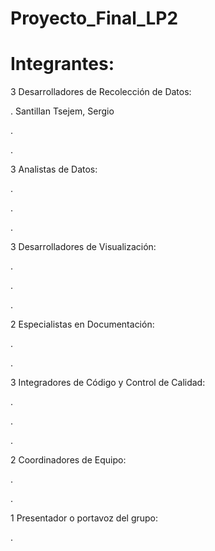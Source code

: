 # Proyecto_Final_LP2

# Integrantes:

3 Desarrolladores de Recolección de Datos:

. Santillan Tsejem, Sergio

. 

.

3 Analistas de Datos:

. 

. 

.

3 Desarrolladores de Visualización:

. 

. 

.

2 Especialistas en Documentación:

. 

. 

3 Integradores de Código y Control de Calidad:

. 

. 

.

2 Coordinadores de Equipo:

. 

. 

1 Presentador o portavoz del grupo:

. 
